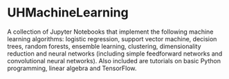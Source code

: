 # UHMachineLearning
A collection of Jupyter Notebooks that implement the following machine learning algorithms: logistic regression, support vector machine, decision trees, random forests, ensemble learning, clustering, dimensionality reduction and neural networks (including simple feedforward networks and convolutional neural networks). Also included are tutorials on basic Python programming, linear algebra and TensorFlow.
